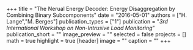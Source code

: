 +++
title = "The Nerual Energy Decoder: Energy Disaggregation by Combining Binary Subcomponents"
date = "2016-05-01"
authors = ["H. Lange","M. Berges"]
publication_types = ["1"]
publication = "_3rd International Workshop on Non-Intrusive Load Monitoring_"
publication_short = ""
image_preview = ""
selected = false
projects = []
math = true
highlight = true
[header]
image = ""
caption = ""
+++

